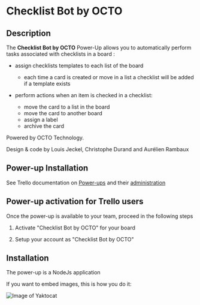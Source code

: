 # Checklist Bot by OCTO

## Description

The **Checklist Bot by OCTO** Power-Up allows you to automatically perform tasks associated with checklists in a board : 
- assign checklists templates to each list of the board
  - each time a card is created or move in a list a checklist will be added if a template exists

- perform actions when an item is checked in a checklist:
  - move the card to a list in the board
  - move the card to another board
  - assign a label
  - archive the card


Powered by OCTO Technology. 

Design & code by Louis Jeckel, Christophe Durand and Aurélien Rambaux

## Power-up Installation
See Trello documentation on [Power-ups](https://trello.readme.io/v1.0/reference#power-ups-intro) and their [administration](https://trello.com/power-ups/admin)

## Power-up activation for Trello users
Once the power-up is available to your team, proceed in the following steps

1. Activate "Checklist Bot by OCTO" for your board

1. Setup your account as "Checklist Bot by OCTO"

## Installation

The power-up is a NodeJs application


If you want to embed images, this is how you do it:

![Image of Yaktocat](https://cdn.glitch.com/9aebe639-1af4-4ed8-9467-a054ae8cdf2b%2FScreen1.png?1501597361969)
